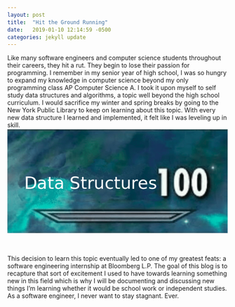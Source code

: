 ```yaml
---
layout: post
title:  "Hit the Ground Running"
date:   2019-01-10 12:14:59 -0500
categories: jekyll update
---
```

Like many software engineers and computer science students throughout their careers, they hit a rut. They begin to lose their passion for programming. I remember in my senior year of high school, I was so hungry to expand my knowledge in computer science beyond my only programming class AP Computer Science A. I took it upon myself to self study data structures and algorithms, a topic well beyond the high school curriculum. I would sacrifice my winter and spring breaks by going to the New York Public Library to keep on learning about this topic. With every new data structure I learned and implemented, it felt like I was leveling up in skill.
<img src="/assets/img/ds-100.png">
<!--![ds-100](/assets/img/ds-100.png)--><br>
This decision to learn this topic eventually led to one of my greatest feats: a software engineering internship at Bloomberg L.P. The goal of this blog is to recapture that sort of excitement I used to have towards learning something new in this field which is why I will be documenting and discussing new things I’m learning whether it would be school work or independent studies. As a software engineer, I never want to stay stagnant. Ever.

